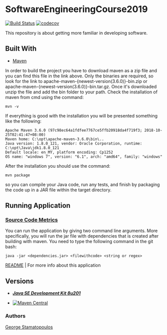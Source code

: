 # SoftwareEngineeringCourse2019
[![Build Status](https://travis-ci.com/Stam21/SoftwareEngineeringCourse2019.svg?token=cLJyNCHjqFzPy5Mv4uzh&branch=master)](https://travis-ci.com/Stam21/SoftwareEngineeringCourse2019)
[![codecov](https://codecov.io/gh/Stam21/SoftwareEngineeringCourse2019/branch/master/graph/badge.svg?token=48ncmVWRtB)](https://codecov.io/gh/Stam21/SoftwareEngineeringCourse2019)

This repository is about getting more familiar in developing software.


## Built With 

* [Maven](https://maven.apache.org/download.cgi)

In order to build the project you have to download maven as a zip file and you can find this file in the link above. Only the binaries are required, so look for the link to apache-maven-{newest-version(3.6.0)}-bin.zip or apache-maven-{newest-version(3.6.0)}-bin.tar.gz. Once it's downloaded unzip the file and add the bin folder to your path. Check the installation of maven from cmd using the command: 
```
mvn -v
```

If everything is good with the installation you will be presented something like the following:
```
Apache Maven 3.6.0 (97c98ec64a1fdfee7767ce5ffb20918da4f719f3; 2018-10-25T02:41:47+08:00)
Maven home: C:\opt\apache-maven-3.6.0\bin\..
Java version: 1.8.0_121, vendor: Oracle Corporation, runtime: C:\opt\Java\jdk1.8.0_121
Default locale: en_MY, platform encoding: Cp1252
OS name: "windows 7", version: "6.1", arch: "amd64", family: "windows"
```

After the installation you should use the command: 
```
mvn package 
```
so you can compile your Java code, run any tests, and finish by packaging the code up in a JAR file within the target directory.

## Running Application

### [Source Code Metrics](Metrics)
You can run the application by giving two command line arguments. More specifically, you will run the jar file with dependencies that is created after building with maven.
You need to type the following command in the git bash:
```
java -jar <dependencies.jar> <filewithcode> <string or regex>
```
[README](seip2019/metrics/README.md) | For more info about this application

## Versions

* ***[Java SE Development Kit 8u201](https://www.oracle.com/technetwork/java/javase/downloads/jdk8-downloads-2133151.html)***

* [![Maven Central](https://img.shields.io/maven-central/v/org.apache.maven/apache-maven.svg?label=Maven%20Central)](https://search.maven.org/#search%7Cgav%7C1%7Cg%3A%22org.apache.maven%22%20AND%20a%3A%22apache-maven%22)

### Authors

[George Stamatopoulos](https://github.com/Stam21)
